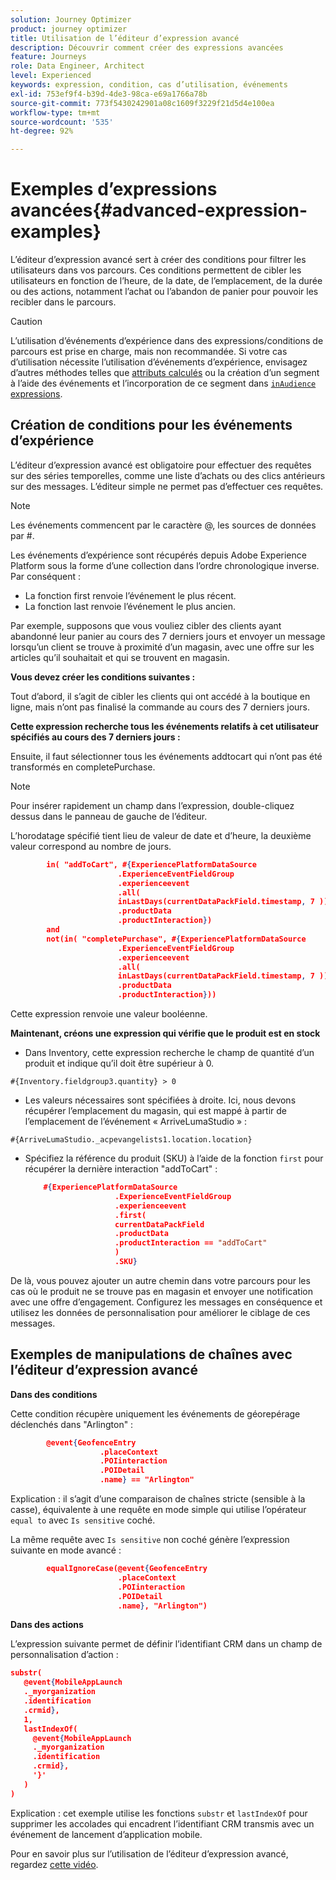 ```yaml
---
solution: Journey Optimizer
product: journey optimizer
title: Utilisation de l’éditeur d’expression avancé
description: Découvrir comment créer des expressions avancées
feature: Journeys
role: Data Engineer, Architect
level: Experienced
keywords: expression, condition, cas d’utilisation, événements
exl-id: 753ef9f4-b39d-4de3-98ca-e69a1766a78b
source-git-commit: 773f5430242901a08c1609f3229f21d5d4e100ea
workflow-type: tm+mt
source-wordcount: '535'
ht-degree: 92%

---
```


# Exemples d’expressions avancées{#advanced-expression-examples}

L’éditeur d’expression avancé sert à créer des conditions pour filtrer les utilisateurs dans vos parcours. Ces conditions permettent de cibler les utilisateurs en fonction de l’heure, de la date, de l’emplacement, de la durée ou des actions, notamment l’achat ou l’abandon de panier pour pouvoir les recibler dans le parcours.

>[!CAUTION]
>
>L’utilisation d’événements d’expérience dans des expressions/conditions de parcours est prise en charge, mais non recommandée. Si votre cas d’utilisation nécessite l’utilisation d’événements d’expérience, envisagez d’autres méthodes telles que [attributs calculés](../../audience/computed-attributes.md) ou la création d’un segment à l’aide des événements et l’incorporation de ce segment dans [`inAudience` expressions](../../building-journeys/functions/functioninaudience.md).


## Création de conditions pour les événements d’expérience

L’éditeur d’expression avancé est obligatoire pour effectuer des requêtes sur des séries temporelles, comme une liste d’achats ou des clics antérieurs sur des messages. L’éditeur simple ne permet pas d’effectuer ces requêtes.

>[!NOTE]
>
>Les événements commencent par le caractère @, les sources de données par #.

Les événements d’expérience sont récupérés depuis Adobe Experience Platform sous la forme d’une collection dans l’ordre chronologique inverse. Par conséquent :

* La fonction first renvoie l’événement le plus récent.
* La fonction last renvoie l’événement le plus ancien.

Par exemple, supposons que vous vouliez cibler des clients ayant abandonné leur panier au cours des 7 derniers jours et envoyer un message lorsqu’un client se trouve à proximité d’un magasin, avec une offre sur les articles qu’il souhaitait et qui se trouvent en magasin. 

**Vous devez créer les conditions suivantes :**

Tout d’abord, il s’agit de cibler les clients qui ont accédé à la boutique en ligne, mais n’ont pas finalisé la commande au cours des 7 derniers jours.

<!--**This expression looks for a specified value in a string value:**

`In ("addToCart", #{field reference from experience event})`-->

**Cette expression recherche tous les événements relatifs à cet utilisateur spécifiés au cours des 7 derniers jours :**

Ensuite, il faut sélectionner tous les événements addtocart qui n’ont pas été transformés en completePurchase.

>[!NOTE]
>
>Pour insérer rapidement un champ dans l’expression, double-cliquez dessus dans le panneau de gauche de l’éditeur. 

L’horodatage spécifié tient lieu de valeur de date et d’heure, la deuxième valeur correspond au nombre de jours.

```json
        in( "addToCart", #{ExperiencePlatformDataSource
                        .ExperienceEventFieldGroup
                        .experienceevent
                        .all(
                        inLastDays(currentDataPackField.timestamp, 7 ))
                        .productData
                        .productInteraction})
        and
        not(in( "completePurchase", #{ExperiencePlatformDataSource
                        .ExperienceEventFieldGroup
                        .experienceevent
                        .all(
                        inLastDays(currentDataPackField.timestamp, 7 ))
                        .productData
                        .productInteraction}))
```

Cette expression renvoie une valeur booléenne.

**Maintenant, créons une expression qui vérifie que le produit est en stock**

* Dans Inventory, cette expression recherche le champ de quantité d’un produit et indique qu’il doit être supérieur à 0.

`#{Inventory.fieldgroup3.quantity} > 0`

* Les valeurs nécessaires sont spécifiées à droite. Ici, nous devons récupérer l’emplacement du magasin, qui est mappé à partir de l’emplacement de l’événement « ArriveLumaStudio » :

`#{ArriveLumaStudio._acpevangelists1.location.location}`

* Spécifiez la référence du produit (SKU) à l’aide de la fonction `first` pour récupérer la dernière interaction &quot;addToCart&quot; :

  ```json
      #{ExperiencePlatformDataSource
                      .ExperienceEventFieldGroup
                      .experienceevent
                      .first(
                      currentDataPackField
                      .productData
                      .productInteraction == "addToCart"
                      )
                      .SKU}
  ```

De là, vous pouvez ajouter un autre chemin dans votre parcours pour les cas où le produit ne se trouve pas en magasin et envoyer une notification avec une offre d’engagement. Configurez les messages en conséquence et utilisez les données de personnalisation pour améliorer le ciblage de ces messages.

## Exemples de manipulations de chaînes avec l’éditeur d’expression avancé

**Dans des conditions**

Cette condition récupère uniquement les événements de géorepérage déclenchés dans &quot;Arlington&quot; :

```json
        @event{GeofenceEntry
                    .placeContext
                    .POIinteraction
                    .POIDetail
                    .name} == "Arlington"
```

Explication : il s’agit d’une comparaison de chaînes stricte (sensible à la casse), équivalente à une requête en mode simple qui utilise l’opérateur `equal to` avec `Is sensitive` coché.

La même requête avec `Is sensitive` non coché génère l’expression suivante en mode avancé :

```json
        equalIgnoreCase(@event{GeofenceEntry
                        .placeContext
                        .POIinteraction
                        .POIDetail
                        .name}, "Arlington")
```

**Dans des actions**

L’expression suivante permet de définir l’identifiant CRM dans un champ de personnalisation d’action :

```json
substr(
   @event{MobileAppLaunch
   ._myorganization
   .identification
   .crmid},
   1, 
   lastIndexOf(
     @event{MobileAppLaunch
     ._myorganization
     .identification
     .crmid},
     '}'
   )
)
```

Explication : cet exemple utilise les fonctions `substr` et `lastIndexOf` pour supprimer les accolades qui encadrent l’identifiant CRM transmis avec un événement de lancement d’application mobile.

Pour en savoir plus sur l’utilisation de l’éditeur d’expression avancé, regardez [cette vidéo](https://experienceleague.adobe.com/docs/journey-optimizer-learn/tutorials/create-journeys/introduction-to-building-a-journey.html?lang=fr).
